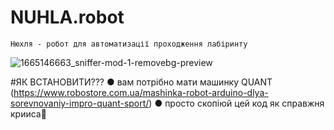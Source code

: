 # NUHLA.robot

`Нюхля - робот для автоматизації проходження лабіринту`

![1665146663_sniffer-mod-1-removebg-preview](https://github.com/pocketcat3/NUHLA.robot/assets/114851989/90e05af4-a73e-46b2-b057-71bfa1e9856a)

#ЯК ВСТАНОВИТИ???
● вам потрібно мати машинку QUANT (https://www.robostore.com.ua/mashinka-robot-arduino-dlya-sorevnovaniy-impro-quant-sport/)
● просто скопіюй цей код як справжня крииса🐁 
